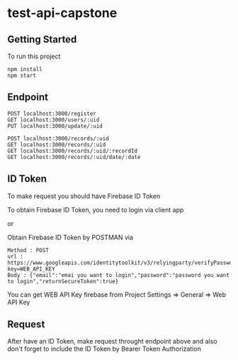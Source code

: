 # test-api-capstone


## Getting Started
To run this project
```
npm install
npm start
```

## Endpoint
```
POST localhost:3000/register
GET localhost:3000/users/:uid
PUT localhost:3000/update/:uid

POST localhost:3000/records/:uid
GET localhost:3000/records/:uid
GET localhost:3000/records/:uid/:recordId
GET localhost:3000/records/:uid/date/:date
```

## ID Token
To make request you should have Firebase ID Token

To obtain Firebase ID Token, you need to login via client app

or

Obtain Firebase ID Token by POSTMAN via
```
Method : POST
url : https://www.googleapis.com/identitytoolkit/v3/relyingparty/verifyPassword?key=WEB_API_KEY
Body : {"email":"emai you want to login","password":"password you want to login","returnSecureToken":true}
```
You can get WEB API Key firebase from Project Settings => General => Web API Key

## Request
After have an ID Token, make request throught endpoint above and also don't forget to include the ID Token by Bearer Token Authorization 

